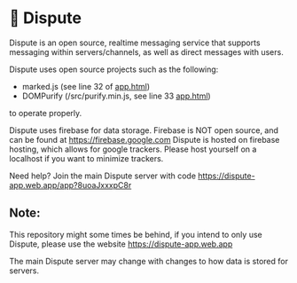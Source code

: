 # 🦜 Dispute

Dispute is an open source, realtime messaging service that supports messaging within servers/channels, as well as direct messages with users.

Dispute uses open source projects such as the following:
- marked.js (see line 32 of [app.html](https://github.com/0aoq/Dispute/blob/main/public/app.html))
- DOMPurify (/src/purify.min.js, see line 33 [app.html](https://github.com/0aoq/Dispute/blob/main/public/app.html))

to operate properly.

Dispute uses firebase for data storage. Firebase is NOT open source, and can be found at https://firebase.google.com
Dispute is hosted on firebase hosting, which allows for google trackers. Please host yourself on a localhost if you want to minimize trackers.

Need help? Join the main Dispute server with code https://dispute-app.web.app/app?8uoaJxxxpC8r

## Note:
This repository might some times be behind, if you intend to only use Dispute, please use the website https://dispute-app.web.app 

The main Dispute server may change with changes to how data is stored for servers.
